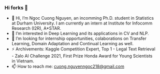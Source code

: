 ### Hi forks 👋
- 👋 Hi, I’m Ngoc Cuong Nguyen, an incomming Ph.D. student in Statistics at Durham University. I am currently an intern at Institute for Infocomm Research (I2R), A*STAR.
- 👀 I’m interested in Deep Learning and its applications in CV and NLP.
- 💞️ I’m looking for internship opportunities, colaborations on Transfer Learning, Domain Adaptation and Continual Learning as well.
- ⚡ Archivements: Kaggle Competition Expert, Top 1 - Legal Text Retrieval - Zalo AI Challenge 2021, First Prize Honda Award for Young Scientists in Vietnam.
- 📫 How to reach me: cuong.nguyenngoc218@gmail.com
<!--
**CuongNN218/CuongNN218** is a ✨ _special_ ✨ repository because its `README.md` (this file) appears on your GitHub profile.


